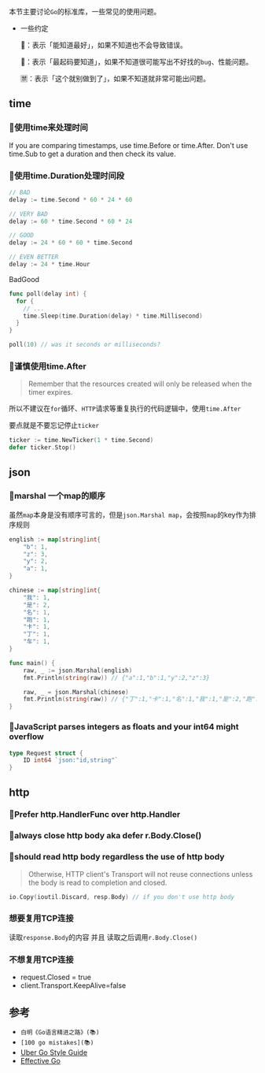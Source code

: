 本节主要讨论`Go`的标准库，一些常见的使用问题。


* 一些约定

  🌵：表示「能知道最好」，如果不知道也不会导致错误。

  🚩：表示「最起码要知道」，如果不知道很可能写出不好找的`bug`、性能问题。

  🈲：表示「这个就别做到了」，如果不知道就非常可能出问题。


## time
### 🌵使用time来处理时间

If you are comparing timestamps, use time.Before or time.After. Don't use time.Sub to get a duration and then check its value.

### 🌵使用time.Duration处理时间段
```go
// BAD
delay := time.Second * 60 * 24 * 60

// VERY BAD
delay := 60 * time.Second * 60 * 24

// GOOD
delay := 24 * 60 * 60 * time.Second

// EVEN BETTER
delay := 24 * time.Hour
```

<thead><tr><th>Bad</th><th>Good</th></tr></thead>
<tbody>
<tr><td>

```go
func poll(delay int) {
  for {
    // ...
    time.Sleep(time.Duration(delay) * time.Millisecond)
  }
}

poll(10) // was it seconds or milliseconds?
```

</td><td>

### 🌵谨慎使用time.After
> Remember that the resources created will only be released when the timer expires.

所以不建议在`for`循环、`HTTP`请求等重复执行的代码逻辑中，使用`time.After`

要点就是不要忘记停止`ticker`
```go
ticker := time.NewTicker(1 * time.Second)
defer ticker.Stop()
```

## json

### 🌵marshal 一个map的顺序
虽然`map`本身是没有顺序可言的，但是`json.Marshal map`，会按照`map`的key作为排序规则
```go
english := map[string]int{
	"b": 1,
	"z": 3,
	"y": 2,
	"a": 1,
}

chinese := map[string]int{
	"我": 1,
	"是": 2,
	"名": 1,
	"跑": 1,
	"卡": 1,
	"丁": 1,
	"车": 1,
}

func main() {
	raw, _ := json.Marshal(english)
	fmt.Println(string(raw)) // {"a":1,"b":1,"y":2,"z":3}

	raw, _ = json.Marshal(chinese)
	fmt.Println(string(raw)) // {"丁":1,"卡":1,"名":1,"我":1,"是":2,"跑":1}
}
```

### 🌵JavaScript parses integers as floats and your int64 might overflow
```go
type Request struct {
	ID int64 `json:"id,string"`
}
```

## http
### 🌵Prefer http.HandlerFunc over http.Handler

### 🚩always close http body aka defer r.Body.Close()

### 🚩should read http body regardless the use of http body
> Otherwise, HTTP client's Transport will not reuse connections unless the body is read to completion and closed.
```go
io.Copy(ioutil.Discard, resp.Body) // if you don't use http body
```

### 想要复用TCP连接
读取`response.Body`的内容 并且 读取之后调用`r.Body.Close()`

### 不想复用TCP连接
* request.Closed = true
* client.Transport.KeepAlive=false


## 参考
* `白明《Go语言精进之路》(📚)`
* `[100 go mistakes](📚)`
* [Uber Go Style Guide](https://github.com/uber-go/guide/blob/master/style.md)
* [Effective Go](https://go.dev/doc/effective_go)
